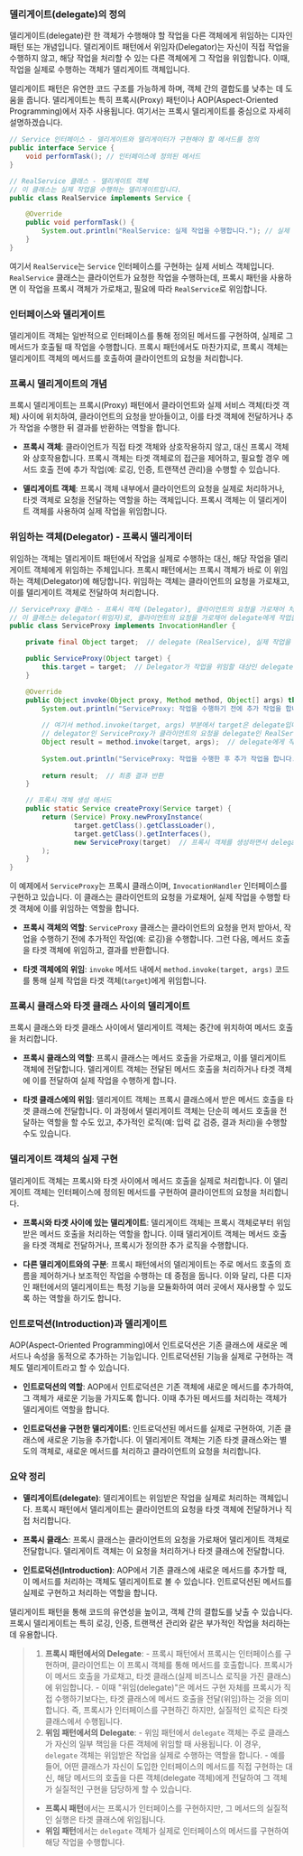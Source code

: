 ### 델리게이트(delegate)의 정의

델리게이트(delegate)란 한 객체가 수행해야 할 작업을 다른 객체에게 위임하는 디자인 패턴 또는 개념입니다. 델리게이트 패턴에서 위임자(Delegator)는 자신이 직접 작업을 수행하지 않고, 해당 작업을 처리할 수 있는 다른 객체에게 그 작업을 위임합니다. 이때, 작업을 실제로 수행하는 객체가 델리게이트 객체입니다.

델리게이트 패턴은 유연한 코드 구조를 가능하게 하며, 객체 간의 결합도를 낮추는 데 도움을 줍니다. 델리게이트는 특히 프록시(Proxy) 패턴이나 AOP(Aspect-Oriented Programming)에서 자주 사용됩니다. 여기서는 프록시 델리게이트를 중심으로 자세히 설명하겠습니다.
```java
// Service 인터페이스 - 델리게이트와 델리게이터가 구현해야 할 메서드를 정의
public interface Service {
    void performTask(); // 인터페이스에 정의된 메서드
}

// RealService 클래스 - 델리게이트 객체
// 이 클래스는 실제 작업을 수행하는 델리게이트입니다.
public class RealService implements Service {

    @Override
    public void performTask() {
        System.out.println("RealService: 실제 작업을 수행합니다."); // 실제 작업 수행
    }
}
```

여기서 `RealService`는 `Service` 인터페이스를 구현하는 실제 서비스 객체입니다. `RealService` 클래스는 클라이언트가 요청한 작업을 수행하는데, 프록시 패턴을 사용하면 이 작업을 프록시 객체가 가로채고, 필요에 따라 `RealService`로 위임합니다.
### 인터페이스와 델리게이트

델리게이트 객체는 일반적으로 인터페이스를 통해 정의된 메서드를 구현하여, 실제로 그 메서드가 호출될 때 작업을 수행합니다. 프록시 패턴에서도 마찬가지로, 프록시 객체는 델리게이트 객체의 메서드를 호출하여 클라이언트의 요청을 처리합니다.

### 프록시 델리게이트의 개념

프록시 델리게이트는 프록시(Proxy) 패턴에서 클라이언트와 실제 서비스 객체(타겟 객체) 사이에 위치하여, 클라이언트의 요청을 받아들이고, 이를 타겟 객체에 전달하거나 추가 작업을 수행한 뒤 결과를 반환하는 역할을 합니다.

- **프록시 객체**: 클라이언트가 직접 타겟 객체와 상호작용하지 않고, 대신 프록시 객체와 상호작용합니다. 프록시 객체는 타겟 객체로의 접근을 제어하고, 필요할 경우 메서드 호출 전에 추가 작업(예: 로깅, 인증, 트랜잭션 관리)을 수행할 수 있습니다.
  
- **델리게이트 객체**: 프록시 객체 내부에서 클라이언트의 요청을 실제로 처리하거나, 타겟 객체로 요청을 전달하는 역할을 하는 객체입니다. 프록시 객체는 이 델리게이트 객체를 사용하여 실제 작업을 위임합니다.

### 위임하는 객체(Delegator) - 프록시 델리게이터

위임하는 객체는 델리게이트 패턴에서 작업을 실제로 수행하는 대신, 해당 작업을 델리게이트 객체에게 위임하는 주체입니다. 프록시 패턴에서는 프록시 객체가 바로 이 위임하는 객체(Delegator)에 해당합니다. 위임하는 객체는 클라이언트의 요청을 가로채고, 이를 델리게이트 객체로 전달하여 처리합니다.

```java
// ServiceProxy 클래스 - 프록시 객체 (Delegator), 클라이언트의 요청을 가로채어 처리하는 클래스
// 이 클래스는 delegator(위임자)로, 클라이언트의 요청을 가로채어 delegate에게 작업을 위임합니다.
public class ServiceProxy implements InvocationHandler {

    private final Object target;  // delegate (RealService), 실제 작업을 수행하는 객체

    public ServiceProxy(Object target) {
        this.target = target;  // Delegator가 작업을 위임할 대상인 delegate 객체를 설정 (RealService)
    }

    @Override
    public Object invoke(Object proxy, Method method, Object[] args) throws Throwable {
        System.out.println("ServiceProxy: 작업을 수행하기 전에 추가 작업을 합니다."); // 프록시의 추가 작업
        
        // 여기서 method.invoke(target, args) 부분에서 target은 delegate입니다.
        // delegator인 ServiceProxy가 클라이언트의 요청을 delegate인 RealService에게 위임하는 부분입니다.
        Object result = method.invoke(target, args);  // delegate에게 작업을 위임
        
        System.out.println("ServiceProxy: 작업을 수행한 후 추가 작업을 합니다."); // 프록시의 추가 작업
        
        return result;  // 최종 결과 반환
    }

    // 프록시 객체 생성 메서드
    public static Service createProxy(Service target) {
        return (Service) Proxy.newProxyInstance(
                target.getClass().getClassLoader(),
                target.getClass().getInterfaces(),
                new ServiceProxy(target)  // 프록시 객체를 생성하면서 delegate 객체를 설정 (RealService)
        );
    }
}
```

이 예제에서 `ServiceProxy`는 프록시 클래스이며, `InvocationHandler` 인터페이스를 구현하고 있습니다. 이 클래스는 클라이언트의 요청을 가로채어, 실제 작업을 수행할 타겟 객체에 이를 위임하는 역할을 합니다.

- **프록시 객체의 역할**: `ServiceProxy` 클래스는 클라이언트의 요청을 먼저 받아서, 작업을 수행하기 전에 추가적인 작업(예: 로깅)을 수행합니다. 그런 다음, 메서드 호출을 타겟 객체에 위임하고, 결과를 반환합니다.

- **타겟 객체에의 위임**: `invoke` 메서드 내에서 `method.invoke(target, args)` 코드를 통해 실제 작업을 타겟 객체(`target`)에게 위임합니다.



### 프록시 클래스와 타겟 클래스 사이의 델리게이트

프록시 클래스와 타겟 클래스 사이에서 델리게이트 객체는 중간에 위치하여 메서드 호출을 처리합니다.

- **프록시 클래스의 역할**: 프록시 클래스는 메서드 호출을 가로채고, 이를 델리게이트 객체에 전달합니다. 델리게이트 객체는 전달된 메서드 호출을 처리하거나 타겟 객체에 이를 전달하여 실제 작업을 수행하게 합니다.

- **타겟 클래스에의 위임**: 델리게이트 객체는 프록시 클래스에서 받은 메서드 호출을 타겟 클래스에 전달합니다. 이 과정에서 델리게이트 객체는 단순히 메서드 호출을 전달하는 역할을 할 수도 있고, 추가적인 로직(예: 입력 값 검증, 결과 처리)을 수행할 수도 있습니다.

### 델리게이트 객체의 실제 구현

델리게이트 객체는 프록시와 타겟 사이에서 메서드 호출을 실제로 처리합니다. 이 델리게이트 객체는 인터페이스에 정의된 메서드를 구현하여 클라이언트의 요청을 처리합니다.

- **프록시와 타겟 사이에 있는 델리게이트**: 델리게이트 객체는 프록시 객체로부터 위임받은 메서드 호출을 처리하는 역할을 합니다. 이때 델리게이트 객체는 메서드 호출을 타겟 객체로 전달하거나, 프록시가 정의한 추가 로직을 수행합니다.

- **다른 델리게이트와의 구분**: 프록시 패턴에서의 델리게이트는 주로 메서드 호출의 흐름을 제어하거나 보조적인 작업을 수행하는 데 중점을 둡니다. 이와 달리, 다른 디자인 패턴에서의 델리게이트는 특정 기능을 모듈화하여 여러 곳에서 재사용할 수 있도록 하는 역할을 하기도 합니다.

### 인트로덕션(Introduction)과 델리게이트

AOP(Aspect-Oriented Programming)에서 인트로덕션은 기존 클래스에 새로운 메서드나 속성을 동적으로 추가하는 기능입니다. 인트로덕션된 기능을 실제로 구현하는 객체도 델리게이트라고 할 수 있습니다.

- **인트로덕션의 역할**: AOP에서 인트로덕션은 기존 객체에 새로운 메서드를 추가하여, 그 객체가 새로운 기능을 가지도록 합니다. 이때 추가된 메서드를 처리하는 객체가 델리게이트 역할을 합니다.

- **인트로덕션을 구현한 델리게이트**: 인트로덕션된 메서드를 실제로 구현하여, 기존 클래스에 새로운 기능을 추가합니다. 이 델리게이트 객체는 기존 타겟 클래스와는 별도의 객체로, 새로운 메서드를 처리하고 클라이언트의 요청을 처리합니다.

### 요약 정리

- **델리게이트(delegate)**: 델리게이트는 위임받은 작업을 실제로 처리하는 객체입니다. 프록시 패턴에서 델리게이트는 클라이언트의 요청을 타겟 객체에 전달하거나 직접 처리합니다.
  
- **프록시 클래스**: 프록시 클래스는 클라이언트의 요청을 가로채어 델리게이트 객체로 전달합니다. 델리게이트 객체는 이 요청을 처리하거나 타겟 클래스에 전달합니다.

- **인트로덕션(Introduction)**: AOP에서 기존 클래스에 새로운 메서드를 추가할 때, 이 메서드를 처리하는 객체도 델리게이트로 볼 수 있습니다. 인트로덕션된 메서드를 실제로 구현하고 처리하는 역할을 합니다.

델리게이트 패턴을 통해 코드의 유연성을 높이고, 객체 간의 결합도를 낮출 수 있습니다. 프록시 델리게이트는 특히 로깅, 인증, 트랜잭션 관리와 같은 부가적인 작업을 처리하는 데 유용합니다.




>1. **프록시 패턴에서의 Delegate**:
    - 프록시 패턴에서 프록시는 인터페이스를 구현하며, 클라이언트는 이 프록시 객체를 통해 메서드를 호출합니다. 프록시가 이 메서드 호출을 가로채고, 타겟 클래스(실제 비즈니스 로직을 가진 클래스)에 위임합니다.
    - 이때 "위임(delegate)"은 메서드 구현 자체를 프록시가 직접 수행하기보다는, 타겟 클래스에 메서드 호출을 전달(위임)하는 것을 의미합니다. 즉, 프록시가 인터페이스를 구현하긴 하지만, 실질적인 로직은 타겟 클래스에서 수행됩니다.
>2. **위임 패턴에서의 Delegate**:
    - 위임 패턴에서 `delegate` 객체는 주로 클래스가 자신의 일부 책임을 다른 객체에 위임할 때 사용됩니다. 이 경우, `delegate` 객체는 위임받은 작업을 실제로 수행하는 역할을 합니다.
    - 예를 들어, 어떤 클래스가 자신이 도입한 인터페이스의 메서드를 직접 구현하는 대신, 해당 메서드의 호출을 다른 객체(delegate 객체)에게 전달하여 그 객체가 실질적인 구현을 담당하게 할 수 있습니다.
>- **프록시 패턴**에서는 프록시가 인터페이스를 구현하지만, 그 메서드의 실질적인 실행은 타겟 클래스에 위임됩니다.
>- **위임 패턴**에서는 `delegate` 객체가 실제로 인터페이스의 메서드를 구현하여 해당 작업을 수행합니다.
